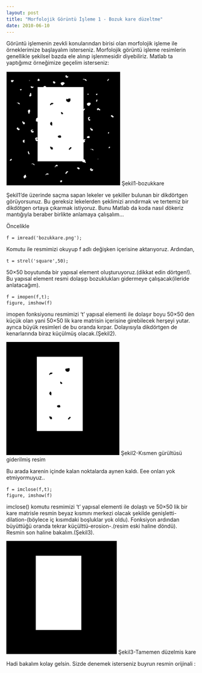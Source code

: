 ```yaml
---
layout: post
title: "Morfolojik Görüntü İşleme 1 - Bozuk kare düzeltme"
date: 2010-06-10
---
```


Görüntü işlemenin zevkli konularından birisi olan morfolojik işleme ile örneklerimize başlayalım isterseniz. Morfolojik görüntü işleme resimlerin genellikle şekilsel bazda ele alınıp işlenmesidir diyebiliriz. Matlab ta yaptığımız örneğimize geçelim isterseniz:

![gürültülü_resim](https://github.com/mehmetakifakkus/mehmetakifakkus.github.io/blob/master/img/image_processing_images/noisy_image.png?raw=true)
Şekil1-bozukkare


Şekil1’de üzerinde saçma sapan lekeler ve şekiller bulunan bir dikdörtgen görüyorsunuz. Bu gereksiz lekelerden şeklimizi arındırmak ve tertemiz bir dikdötgen ortaya çıkarmak istiyoruz. Bunu Matlab da koda nasıl dökeriz mantığıyla beraber birlikte anlamaya çalışalım…

Öncelikle
```
f = imread('bozukkare.png');
```

Komutu ile resmimizi okuyup f adlı değişken içerisine aktarıyoruz. Ardından,

```
t = strel('square',50);
```

50×50 boyutunda bir yapısal element oluşturuyoruz.(dikkat edin dörtgen!). Bu yapısal element resmi dolaşıp bozuklukları gidermeye çalışacak(ileride anlatacağım).
```
f = imopen(f,t);
figure, imshow(f)
```
imopen fonksiyonu resmimizi ‘t’ yapısal elementi ile dolaşır boyu 50×50 den küçük olan yani 50×50 lik kare matrisin içerisine girebilecek herşeyi yutar. ayrıca büyük resimleri de bu oranda kırpar. Dolayısıyla dikdörtgen de kenarlarında biraz küçülmüş olacak.(Şekil2).

![kismen_gürültülü_resim](https://github.com/mehmetakifakkus/mehmetakifakkus.github.io/blob/master/img/image_processing_images/result_of_opening.png?raw=true)
Şekil2-Kısmen gürültüsü giderilmiş resim

Bu arada karenin içinde kalan noktalarda aynen kaldı. Eee onları yok etmiyormuyuz..
```
f = imclose(f,t);
figure, imshow(f)
```
imclose() komutu resmimizi ‘t’ yapısal elementi ile dolaştı ve 50×50 lik bir kare matrisle resmin beyaz kısmını merkezi olacak şekilde genişletti-dilation-(böylece iç kısımdaki boşluklar yok oldu). Fonksiyon ardından büyüttüğü oranda tekrar küçülttü-erosion-.(resim eski haline döndü). Resmin son haline bakalım.(Şekil3).

![gürültüsüz_resim](https://github.com/mehmetakifakkus/mehmetakifakkus.github.io/blob/master/img/image_processing_images/result_of_closing.png?raw=true)
Şekil3-Tamemen düzelmis kare

Hadi bakalım kolay gelsin. Sizde denemek isterseniz buyrun resmin orijinali :
